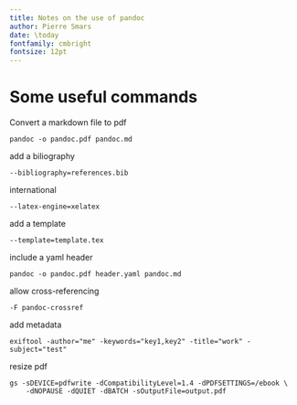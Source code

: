 ```yaml
---
title: Notes on the use of pandoc
author: Pierre Smars
date: \today
fontfamily: cmbright
fontsize: 12pt
---
```


# Some useful commands

Convert a markdown file to pdf

```
pandoc -o pandoc.pdf pandoc.md
```

add a biliography

```
--bibliography=references.bib
```

international

```
--latex-engine=xelatex
```

add a template

```
--template=template.tex
```

include a yaml header

```
pandoc -o pandoc.pdf header.yaml pandoc.md
```

allow cross-referencing

```
-F pandoc-crossref
```
add metadata

```
exiftool -author="me" -keywords="key1,key2" -title="work" -subject="test"
```

resize pdf

```
gs -sDEVICE=pdfwrite -dCompatibilityLevel=1.4 -dPDFSETTINGS=/ebook \
	-dNOPAUSE -dQUIET -dBATCH -sOutputFile=output.pdf
```
